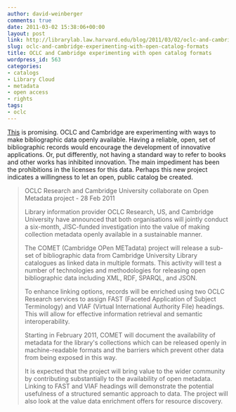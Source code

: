 ```yaml
---
author: david-weinberger
comments: true
date: 2011-03-02 15:38:06+00:00
layout: post
link: http://librarylab.law.harvard.edu/blog/2011/03/02/oclc-and-cambridge-experimenting-with-open-catalog-formats/
slug: oclc-and-cambridge-experimenting-with-open-catalog-formats
title: OCLC and Cambridge experimenting with open catalog formats
wordpress_id: 563
categories:
- catalogs
- Library Cloud
- metadata
- open access
- rights
tags:
- oclc
---
```


[This](http://www.knowledgespeak.com/newsArchieveviewdtl.asp?pickUpID=12386&pickUpBatch=1638#12386) is promising. OCLC and Cambridge are experimenting with ways to make bibliographic data openly available. Having a reliable, open, set of bibliographic records would encourage the development of innovative applications. Or, put differently, not having a standard way to refer to books and other works has inhibited innovation. The main impediment has been the prohibitions in the licenses for this data. Perhaps this new project indicates a willingness to let an open, public catalog be created.




<blockquote>

OCLC Research and Cambridge University collaborate on Open Metadata project - 28 Feb 2011

Library information provider OCLC Research, US, and Cambridge University have announced that both organisations will jointly conduct a six-month, JISC-funded investigation into the value of making collection metadata openly available in a sustainable manner.

The COMET (Cambridge OPen METadata) project will release a sub-set of bibliographic data from Cambridge University Library catalogues as linked data in multiple formats. This activity will test a number of technologies and methodologies for releasing open bibliographic data including XML, RDF, SPARQL, and JSON.

To enhance linking options, records will be enriched using two OCLC Research services to assign FAST (Faceted Application of Subject Terminology) and VIAF (Virtual International Authority File) headings. This will allow for effective information retrieval and semantic interoperability.

Starting in February 2011, COMET will document the availability of metadata for the library's collections which can be released openly in machine-readable formats and the barriers which prevent other data from being exposed in this way.

It is expected that the project will bring value to the wider community by contributing substantially to the availability of open metadata. Linking to FAST and VIAF headings will demonstrate the potential usefulness of a structured semantic approach to data. The project will also look at the value data enrichment offers for resource discovery.</blockquote>




